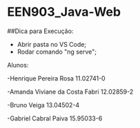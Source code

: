 # EEN903_Java-Web


##Dica para Execução:
- Abrir pasta no VS Code;
- Rodar comando "ng serve";

Alunos:

-Henrique Pereira Rosa  		    11.02741-0

-Amanda Viviane da Costa Fabri	12.02859-2

-Bruno Veiga					          13.04502-4

-Gabriel Cabral Paiva      		  15.95033-6
